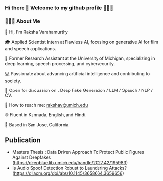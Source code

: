 ### Hi there 👋 Welcome to my github profile 👩🏻‍💻

### 👩🏻‍🎓 About Me
  
👋 Hi, I'm Raksha Varahamurthy

🎓 Applied Scientist Intern at Flawless AI, focusing on generative AI for film and speech applications.

🧪 Former Research Assistant at the University of Michigan, specializing in deep learning, speech processing, and cybersecurity.

💻 Passionate about advancing artificial intelligence and contributing to society.

👀 Open for discussion on : Deep Fake Generation / LLM / Speech / NLP / CV.

 📧 How to reach me: rakshav@umich.edu

🌐 Fluent in Kannada, English, and Hindi.

📍 Based in San Jose, California.


## Publication
- Masters Thesis : Data Driven Approach To Protect Public Figures Against Deepfakes (https://deepblue.lib.umich.edu/handle/2027.42/195983)
- Is Audio Spoof Detection Robust to Laundering Attacks? (https://dl.acm.org/doi/abs/10.1145/3658664.3659656)


